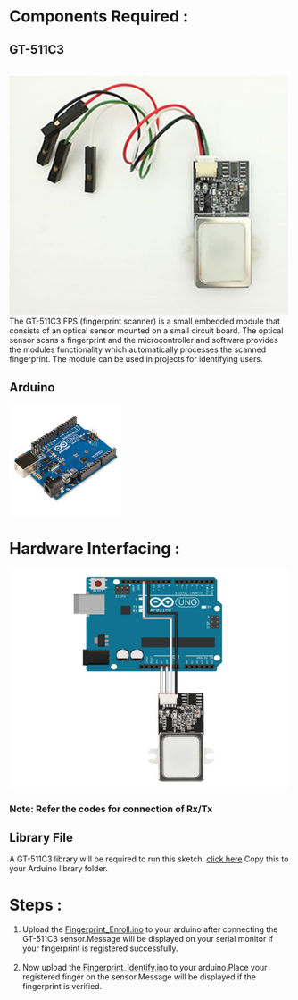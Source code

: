 # Components Required :
## GT-511C3
<br>
<img src="https://github.com/Godson-Thomas/GT511C3-Fingerprint-Sensor-Module/blob/master/GT-511C3/Images/f2.jpg" width="500">  <br>
The GT-511C3 FPS (fingerprint scanner) is a small embedded module that consists of an optical sensor mounted on a small circuit board. The optical sensor scans a fingerprint and the microcontroller and software provides the modules functionality which automatically processes the scanned fingerprint. The module can be used in projects for identifying users.




## Arduino
<img src="https://github.com/Godson-Thomas/GT511C3-Fingerprint-Sensor-Module/blob/master/GT-511C3/Images/f4.jpeg" width="200">  <br>

# Hardware Interfacing :
<img src="https://github.com/Godson-Thomas/GT511C3-Fingerprint-Sensor-Module/blob/master/GT-511C3/Images/f3.png" width="500"> <br>
### Note: Refer the codes for connection of Rx/Tx<br>
## Library File

A GT-511C3 library will be required to run this sketch. [click here](https://roboindia.com/tutorial-content/arduino_code/FPS_GT511C3.zip) Copy this to your Arduino library folder.<br>
# Steps :
1. Upload the [Fingerprint_Enroll.ino]() to your arduino after connecting the GT-511C3 sensor.Message will be displayed on your serial monitor if your fingerprint is registered successfully.<br><br>
2. Now upload the [Fingerprint_Identify.ino]() to your arduino.Place your registered finger on the sensor.Message will be displayed if the fingerprint is verified.   

